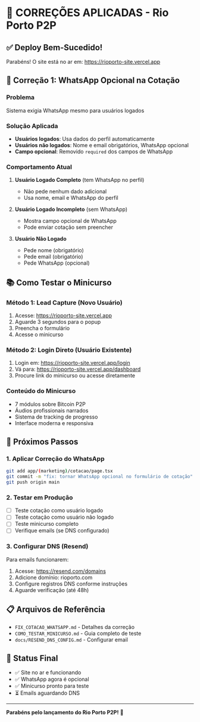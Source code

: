# 🎯 CORREÇÕES APLICADAS - Rio Porto P2P

## ✅ Deploy Bem-Sucedido!
Parabéns! O site está no ar em: https://rioporto-site.vercel.app

## 🔧 Correção 1: WhatsApp Opcional na Cotação

### Problema
Sistema exigia WhatsApp mesmo para usuários logados

### Solução Aplicada
- **Usuários logados**: Usa dados do perfil automaticamente
- **Usuários não logados**: Nome e email obrigatórios, WhatsApp opcional
- **Campo opcional**: Removido `required` dos campos de WhatsApp

### Comportamento Atual
1. **Usuário Logado Completo** (tem WhatsApp no perfil)
   - Não pede nenhum dado adicional
   - Usa nome, email e WhatsApp do perfil

2. **Usuário Logado Incompleto** (sem WhatsApp)
   - Mostra campo opcional de WhatsApp
   - Pode enviar cotação sem preencher

3. **Usuário Não Logado**
   - Pede nome (obrigatório)
   - Pede email (obrigatório)
   - Pede WhatsApp (opcional)

## 📚 Como Testar o Minicurso

### Método 1: Lead Capture (Novo Usuário)
1. Acesse: https://rioporto-site.vercel.app
2. Aguarde 3 segundos para o popup
3. Preencha o formulário
4. Acesse o minicurso

### Método 2: Login Direto (Usuário Existente)
1. Login em: https://rioporto-site.vercel.app/login
2. Vá para: https://rioporto-site.vercel.app/dashboard
3. Procure link do minicurso ou acesse diretamente

### Conteúdo do Minicurso
- 7 módulos sobre Bitcoin P2P
- Áudios profissionais narrados
- Sistema de tracking de progresso
- Interface moderna e responsiva

## 🚀 Próximos Passos

### 1. Aplicar Correção do WhatsApp
```bash
git add app/(marketing)/cotacao/page.tsx
git commit -m "fix: tornar WhatsApp opcional no formulário de cotação"
git push origin main
```

### 2. Testar em Produção
- [ ] Teste cotação como usuário logado
- [ ] Teste cotação como usuário não logado
- [ ] Teste minicurso completo
- [ ] Verifique emails (se DNS configurado)

### 3. Configurar DNS (Resend)
Para emails funcionarem:
1. Acesse: https://resend.com/domains
2. Adicione domínio: rioporto.com
3. Configure registros DNS conforme instruções
4. Aguarde verificação (até 48h)

## 📋 Arquivos de Referência

- `FIX_COTACAO_WHATSAPP.md` - Detalhes da correção
- `COMO_TESTAR_MINICURSO.md` - Guia completo de teste
- `docs/RESEND_DNS_CONFIG.md` - Configurar email

## 🎉 Status Final

- ✅ Site no ar e funcionando
- ✅ WhatsApp agora é opcional
- ✅ Minicurso pronto para teste
- ⏳ Emails aguardando DNS

---

**Parabéns pelo lançamento do Rio Porto P2P!** 🚀